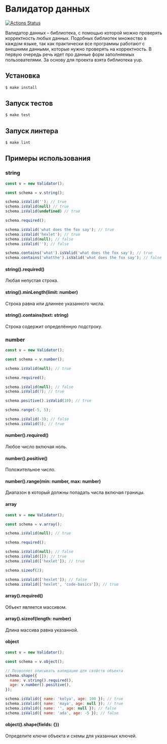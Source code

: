 # Валидатор данных

[![Actions Status](https://github.com/Wesrtty/js-oop-project-62/workflows/hexlet-check/badge.svg)](https://github.com/Wesrtty/js-oop-project-62/actions)

Валидатор данных – библиотека, с помощью которой можно проверять корректность любых данных. Подобных библиотек множество в каждом языке, так как практически все программы работают с внешними данными, которые нужно проверять на
 корректность. В первую очередь речь идет про данные форм заполняемых пользователями. За основу для проекта взята библиотека yup.

## Установка

```bash
$ make install
```

## Запуск тестов
```bash
$ make test
```

## Запуск линтера
```bash
$ make lint
```

## Примеры использования

### string 

```js
const v = new Validator();

const schema = v.string();

schema.isValid(''); // true
schema.isValid(null) // true
schema.isValid(undefined) // true

schema.required();

schema.isValid('what does the fox say'); // true
schema.isValid('hexlet'); // true
schema.isValid(null); // false
schema.isValid(''); // false

schema.contains('what').isValid('what does the fox say'); // true
schema.contains('whatthe').isValid('what does the fox say'); // false
```

#### string().required()
Любая непустая строка.

#### string().minLength(limit: number)
Строка равна или длиннее указанного числа.

#### string().contains(text: string)
Строка содержит определённую подстроку.


### number

```js
const v = new Validator();

const schema = v.number();

schema.isValid(null); // true

schema.required();

schema.isValid(null); // false
schema.isValid(7); // true

schema.positive().isValid(10); // true

schema.range(-5, 5);

schema.isValid(-3); // false
schema.isValid(5); // true
```

#### number().required()
Любое число включая ноль.

#### number().positive()
Положительное число.

#### number().range(min: number, max: number)
Диапазон в который должны попадать числа включая границы.

#### array
```js
const v = new Validator();

const schema = v.array();

schema.isValid(null); // true

schema.required();

schema.isValid(null); // false
schema.isValid([]); // true
schema.isValid(['hexlet']); // true

schema.sizeof(2);

schema.isValid(['hexlet']); // false
schema.isValid(['hexlet', 'code-basics']); // true
```
#### array().required()
Объект является массивом.

#### array().sizeof(length: number)
Длина массива равна указанной.

#### object

```js
const v = new Validator();

const schema = v.object();

// Позволяет описывать валидацию для свойств объекта
schema.shape({
  name: v.string().required(),
  age: v.number().positive(),
});

schema.isValid({ name: 'kolya', age: 100 }); // true
schema.isValid({ name: 'maya', age: null }); // true
schema.isValid({ name: '', age: null }); // false
schema.isValid({ name: 'ada', age: -5 }); // false
```

#### object().shape(fields: {})
Определите ключи объекта и схемы для указанных ключей.
